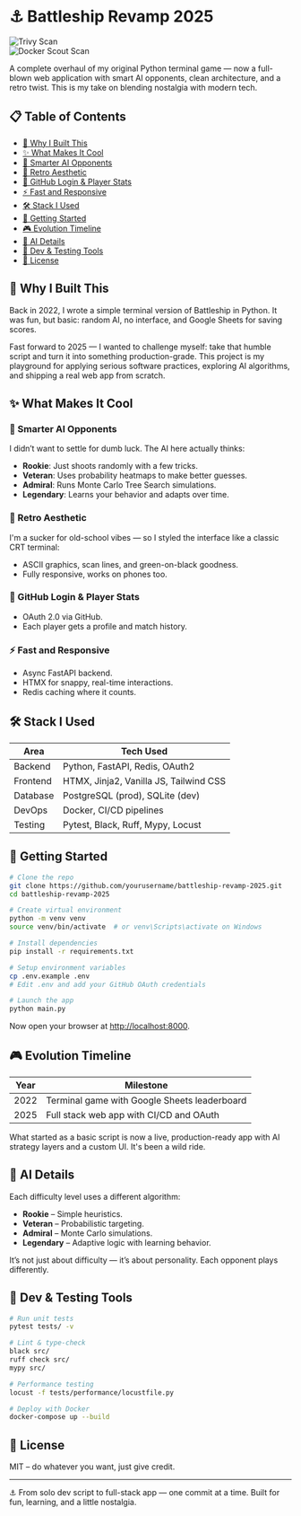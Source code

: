 # ⚓ Battleship Revamp 2025

![Trivy Scan](https://github.com/Moonchichiii/battleship-revamp-2025/actions/workflows/trivy.yml/badge.svg)  
![Docker Scout Scan](https://github.com/Moonchichiii/battleship-revamp-2025/actions/workflows/scan.yml/badge.svg)

A complete overhaul of my original Python terminal game — now a full-blown web application with smart AI opponents, clean architecture, and a retro twist. This is my take on blending nostalgia with modern tech.

## 📋 Table of Contents

- [🎯 Why I Built This](#-why-i-built-this)
- [✨ What Makes It Cool](#-what-makes-it-cool)
- [🤖 Smarter AI Opponents](#-smarter-ai-opponents)
- [🎨 Retro Aesthetic](#-retro-aesthetic)
- [🔐 GitHub Login & Player Stats](#-github-login--player-stats)
- [⚡ Fast and Responsive](#-fast-and-responsive)
- [🛠 Stack I Used](#-stack-i-used)
- [🚀 Getting Started](#-getting-started)
- [🎮 Evolution Timeline](#-evolution-timeline)
- [🧠 AI Details](#-ai-details)
- [🧪 Dev & Testing Tools](#-dev--testing-tools)
- [📄 License](#-license)

## 🎯 Why I Built This

Back in 2022, I wrote a simple terminal version of Battleship in Python. It was fun, but basic: random AI, no interface, and Google Sheets for saving scores.

Fast forward to 2025 — I wanted to challenge myself: take that humble script and turn it into something production-grade. This project is my playground for applying serious software practices, exploring AI algorithms, and shipping a real web app from scratch.

## ✨ What Makes It Cool

### 🤖 Smarter AI Opponents

I didn’t want to settle for dumb luck. The AI here actually thinks:

- **Rookie**: Just shoots randomly with a few tricks.
- **Veteran**: Uses probability heatmaps to make better guesses.
- **Admiral**: Runs Monte Carlo Tree Search simulations.
- **Legendary**: Learns your behavior and adapts over time.

### 🎨 Retro Aesthetic

I'm a sucker for old-school vibes — so I styled the interface like a classic CRT terminal:

- ASCII graphics, scan lines, and green-on-black goodness.
- Fully responsive, works on phones too.

### 🔐 GitHub Login & Player Stats

- OAuth 2.0 via GitHub.
- Each player gets a profile and match history.

### ⚡ Fast and Responsive

- Async FastAPI backend.
- HTMX for snappy, real-time interactions.
- Redis caching where it counts.

## 🛠 Stack I Used

| Area       | Tech Used                     |
|------------|-------------------------------|
| Backend    | Python, FastAPI, Redis, OAuth2 |
| Frontend   | HTMX, Jinja2, Vanilla JS, Tailwind CSS |
| Database   | PostgreSQL (prod), SQLite (dev) |
| DevOps     | Docker, CI/CD pipelines       |
| Testing    | Pytest, Black, Ruff, Mypy, Locust |

## 🚀 Getting Started

```bash
# Clone the repo
git clone https://github.com/yourusername/battleship-revamp-2025.git
cd battleship-revamp-2025

# Create virtual environment
python -m venv venv
source venv/bin/activate  # or venv\Scripts\activate on Windows

# Install dependencies
pip install -r requirements.txt

# Setup environment variables
cp .env.example .env
# Edit .env and add your GitHub OAuth credentials

# Launch the app
python main.py
```

Now open your browser at [http://localhost:8000](http://localhost:8000).

## 🎮 Evolution Timeline

| Year       | Milestone                                      |
|------------|-----------------------------------------------|
| 2022       | Terminal game with Google Sheets leaderboard  |
| 2025       | Full stack web app with CI/CD and OAuth       |

What started as a basic script is now a live, production-ready app with AI strategy layers and a custom UI. It's been a wild ride.

## 🧠 AI Details

Each difficulty level uses a different algorithm:

- **Rookie** – Simple heuristics.
- **Veteran** – Probabilistic targeting.
- **Admiral** – Monte Carlo simulations.
- **Legendary** – Adaptive logic with learning behavior.

It’s not just about difficulty — it’s about personality. Each opponent plays differently.

## 🧪 Dev & Testing Tools

```bash
# Run unit tests
pytest tests/ -v

# Lint & type-check
black src/
ruff check src/
mypy src/

# Performance testing
locust -f tests/performance/locustfile.py

# Deploy with Docker
docker-compose up --build
```

## 📄 License

MIT – do whatever you want, just give credit.

---

⚓ From solo dev script to full-stack app — one commit at a time. Built for fun, learning, and a little nostalgia.
